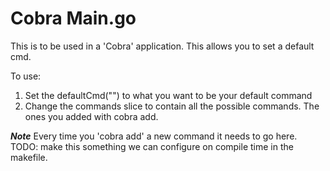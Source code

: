 # Cobra Main.go

This is to be used in a 'Cobra' application. This allows you to set a default cmd.

To use:

1. Set the defaultCmd("<somthing>") to what you want to be your default command
2. Change the commands slice to contain all the possible commands. The ones you added with cobra add.

***Note*** Every time you 'cobra add' a new command it needs to go here. TODO: make this something we can configure on compile time in the makefile.
